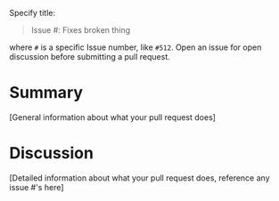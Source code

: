 Specify title:

> Issue #: Fixes broken thing

where `#` is a specific Issue number, like `#512`. Open an issue for open
discussion before submitting a pull request.

# Summary

[General information about what your pull request does]

# Discussion

[Detailed information about what your pull request does, reference any issue #'s here]
